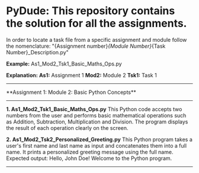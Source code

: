 # PyDude: This repository contains the solution for all the assignments. 
In order to locate a task file from a specific assignment and module follow the nomenclature:
"{Assignment number}_{Module Number}_{Task Number}_Description.py"

**Example:** As1_Mod2_Tsk1_Basic_Maths_Ops.py

**Explanation:**
    **As1:** Assignment 1
    **Mod2:** Module 2
    **Tsk1:** Task 1
<hr style="width:100%;text-align:left;margin-left:0">
**Assignment 1: Module 2: Basic Python Concepts**
<hr style="width:100%;text-align:left;margin-left:0">

**1.	As1_Mod2_Tsk1_Basic_Maths_Ops.py**
This Python code accepts two numbers from the user and performs basic mathematical operations such as Addition, Subtraction, Multiplication and Division. The program displays the result of each operation clearly on the screen.

**2.	As1_Mod2_Tsk2_Personalized_Greeting.py**
This Python program takes a user's first name and last name as input and concatenates them into a full name. It prints a personalized greeting message using the full name.
Expected output: Hello, John Doe! Welcome to the Python program.

<hr style="width:100%;text-align:left;margin-left:0">
